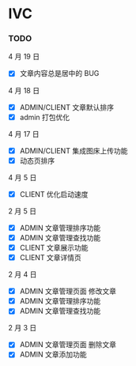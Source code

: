 # IVC

### TODO

4 月 19 日

- [x] 文章内容总是居中的 BUG

4 月 18 日

- [x] ADMIN/CLIENT 文章默认排序
- [x] admin 打包优化

4 月 17 日

- [x] ADMIN/CLIENT 集成图床上传功能
- [x] 动态页排序

4 月 5 日

- [x] CLIENT 优化启动速度

2 月 5 日

- [x] ADMIN 文章管理排序功能
- [x] ADMIN 文章管理查找功能
- [x] CLIENT 文章展示功能
- [x] CLIENT 文章详情页

2 月 4 日

- [x] ADMIN 文章管理页面 修改文章
- [x] ADMIN 文章管理排序功能
- [x] ADMIN 文章管理查找功能

2 月 3 日

- [x] ADMIN 文章管理页面 删除文章
- [x] ADMIN 文章添加功能

